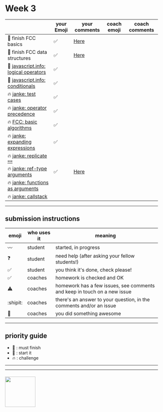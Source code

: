 # Week 3

|  | your Emoji | your comments | coach emoji | coach comments |
| --- | --- | --- | --- | --- |
| :seedling: finish FCC basics |:white_check_mark: |[Here](https://github.com/Berihugebre/javascript-1-homework/blob/master/week-2/fcc-basic-js-pt-2.md) | | |
| :seedling: finish FCC data structures |:white_check_mark: |[Here](https://github.com/Berihugebre/javascript-1-homework/blob/master/week-2/fcc-data-structures.md) | | |
| :dash: [javascript.info: logical operators](./jsinfo-logical-operators.md) | :white_check_mark:| | | |
| :dash: [javascript.info: conditionals](./jsinfo-conditionals.md) |:white_check_mark: | | | |
| :fire: [janke: test cases](./jl-test-cases.md) |:white_check_mark: | | | |
| :fire: [janke: operator precedence](./jl-operator-precedence.md) |:white_check_mark: | | | |
| :fire: [FCC: basic algorithms](./fcc-basic-algorithms.md) | :white_check_mark:| | | |
| :fire: [janke: expanding expressions](./jl-expanding-expressions.md) |:white_check_mark: | | | |
| :fire: [janke: replicate ```==```](./jl-replicate-loose-equality.md) | | | | |
| :fire: [janke: ref-type arguments](./jl-reference-type-arguments.md) |:white_check_mark: |[Here](https://github.com/Berihugebre/javascript-1-homework/blob/master/week-2/jl-functions-ref-type-args.md) | | |
| :fire: [janke: functions as arguments](./jl-functions-as-arguments.md) | | | | |
| :fire: [janke: callstack](./jl-callstack.md) | | | | |





---


## submission instructions

| emoji | who uses it | meaning |
| --- | --- | --- |
|  :wavy_dash: | student | started, in progress  | 
| :question: | student | need help (after asking your fellow students!) | 
| :white_check_mark: | student | you think it's done, check please! | 
| :white_check_mark: | coaches | homework is checked and OK |
| :warning: | coaches | homework has a few issues, see comments and keep in touch on a new issue |
| :shipit: | coaches | there's an answer to your question, in the comments and/or an issue  | 
| :star2: | coaches | you did something awesome |

---

## priority guide

* :seedling: : must finish
* :dash: : start it
* :fire: : challenge

___
___
### <a href="https://hackyourfuture.be" target="_blank"><img src="https://pbs.twimg.com/profile_images/984474625009741824/Bs_qKx6-_400x400.jpg" width="100" height="100"></img></a>
